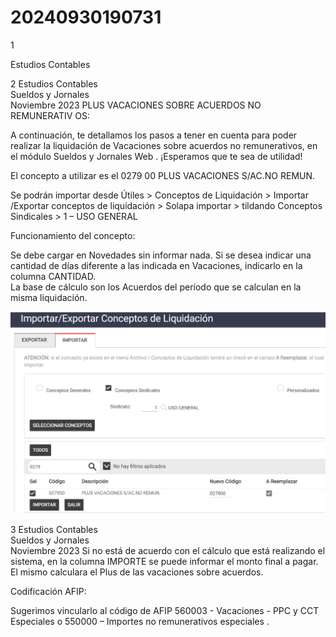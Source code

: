 # 20240930190731

 1 
 
  
Estudios Contables  


 
 
 
 2 Estudios Contables  
Sueldos y Jornales  
Noviembre 2023  PLUS VACACIONES SOBRE ACUERDOS NO REMUNERATIV OS: 
 
A continuación, te detallamos los pasos  a tener en cuenta para poder realizar 
la liquidación de Vacaciones sobre acuerdos no remunerativos, en el módulo 
Sueldos y Jornales  Web . 
¡Esperamos que te sea de utilidad!  
 
El concepto a utilizar es el 0279 00 PLUS VACACIONES S/AC.NO REMUN.  
 
Se podrán importar desde Útiles  > Conceptos de Liquidación > 
Importar /Exportar conceptos de liquidación > Solapa importar > tildando 
Conceptos Sindicales > 1 – USO GENERAL  
 
 
 
Funcionamiento del concepto:  
 
Se debe cargar en  Novedades  sin informar nada. Si se desea indicar una 
cantidad de días diferente a las indicada en Vacaciones, indicarlo en la columna 
CANTIDAD.  
La base de cálculo son los Acuerdos del período que se calculan en la misma 
liquidación.  


![Image 1 from page 1](images/image_1_1.png)

 
 
 
 3 Estudios Contables  
Sueldos y Jornales  
Noviembre 2023  Si no está de acuerdo con el cálculo que está realizando el sistema, en la 
columna IMPORTE  se puede informar el monto final a pagar.  
El mismo calculara el Plus de las vacaciones sobre acuerdos.  
 
Codificación AFIP:  
 
Sugerimos vincularlo al código de AFIP 560003 - Vacaciones - PPC y CCT 
Especiales o 550000 – Importes no remunerativos especiales .  
 
 
 
 
 
 
 
 
 
 
 
 
 
 

